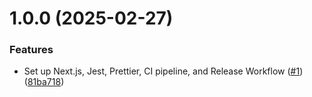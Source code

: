 # 1.0.0 (2025-02-27)


### Features

* Set up Next.js, Jest, Prettier, CI pipeline, and Release Workflow ([#1](https://github.com/synctip-next/platform/issues/1)) ([81ba718](https://github.com/synctip-next/platform/commit/81ba718e0797d262cf5985fcc8a6419a802c2b18))
